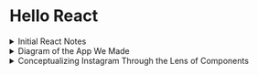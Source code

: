 # Hello React

<details>
  <summary>Initial React Notes</summary>

  # Initial React Notes

  ## Why Does React Exist?

  * Compartmentalize!
      * Thanks to components!
  * Facebook's engineering team invented it to make it **easier to make Facebook**.

  ## Structure of a React App:

  * Top level is still `index.html`!
      * It's basically an empty box where React will render stuff.
  * `main.jsx` is where we use our Vanilla JS skills to select the `<div id="root">` element, then render our React app inside of it.
  * `App.jsx` is our React app! It's the top level component.

  ## Transpiling

  * A React app uses JSX, which cannot be directly rendered by a browser.
      * Browser only can read HTML|JS|CSS.
  * JSX needs to be "translated" or "compiled" into HTML|JS|CSS.
      * Hence, "transpiled."
  * The reason you must run your React app on a localhost port is because of this.
      * Every time you modify and save a file in your React app, Vite (or whatever build tool you're using) re-transpiles your app.
  * Vite is the "build tool" that does this process for us automatically!
      * `npm run dev` is what starts Vite. 🙂

</details>

<details>
  <summary>Diagram of the App We Made</summary>

  # Diagram of the App We Made

  ### The App We Made:

  ![The first React app we made](./diagrams/AppAndBears.png)

  ### How it Works:

  * [View this in Excalidraw](https://excalidraw.com/#json=Fa05ZHTP8NTBZIq1Da5TC,qURsgXhjNG39PrM-z6ulPA)

  ![Excalidraw image of the app we made](./diagrams/ExcalidrawAppAndBears.png)

</details>


<details>
  <summary>Conceptualizing Instagram Through the Lens of Components</summary>

  # Instagram: Conceptualized Through the Lens of Components

  ### How is Instagram's `<App />` Component Likely Structured?

  ```js
  function App() {
    return (
      <div>
        <SideBar />
        <StoriesHeader />
        <PostsScroll />
      </div>
    )
  }
  ```

  ![App Diagram](./diagrams/App.png)

  ---


  ### How is Instagram's `<PostsScroll />` Component Likely Structured?

  * PostsScroll

  ```jsx
  function PostsScroll() {
    return (
      <>
        {
          somePosts.map((aPost) => {
            return <InstagramPost />
          })
        }
      </>
    )
  }
  ```

  ![PostsScroll Diagram](./diagrams/PostsScroll.png)

  ---

  ### How is Instagram's `<InstagramPost />` Component Likely Structured?

  ```jsx
  function InstagramPost() {
    return (
      <>
        <PostHeader />
        <PostImage />
        <PostFooter />
      </>
    )
  }
  ```

  ![InstagramPost Diagram](./diagrams/InstagramPost.png)
</details>
